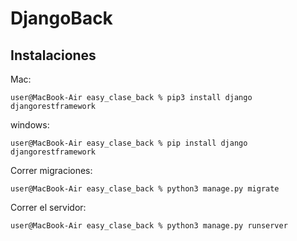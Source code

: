 # DjangoBack

## Instalaciones

Mac:

```console
user@MacBook-Air easy_clase_back % pip3 install django djangorestframework
```

windows:

```console
user@MacBook-Air easy_clase_back % pip install django djangorestframework
```

Correr migraciones:

```console
user@MacBook-Air easy_clase_back % python3 manage.py migrate
```

Correr el servidor:

```console
user@MacBook-Air easy_clase_back % python3 manage.py runserver
```